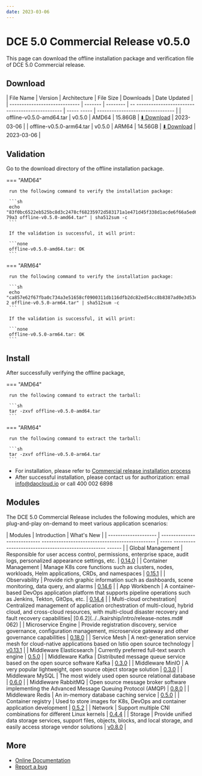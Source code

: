 ```yaml
---
date: 2023-03-06
---
```


# DCE 5.0 Commercial Release v0.5.0

This page can download the offline installation package and verification file of DCE 5.0 Commercial release.

## Download

| File Name | Version | Architecture | File Size | Downloads | Date Updated |
| ----------------------------- | ------- | -------- | -- ----------------------------------------------- | ----- ----- | -------------------------------- |
| offline-v0.5.0-amd64.tar | v0.5.0 | AMD64 | 15.86GB | [:arrow_down: Download](https://qiniu-download-public.daocloud.io/DaoCloud_Enterprise/dce5/offline-v0.5.0-amd64.tar) | 2023-03-06 |
| offline-v0.5.0-arm64.tar | v0.5.0 | ARM64 | 14.56GB | [:arrow_down: Download](https://qiniu-download-public.daocloud.io/DaoCloud_Enterprise/dce5/offline-v0.5.0-arm64.tar) | 2023-03-06 |

## Validation

Go to the download directory of the offline installation package.

=== "AMD64"

     run the following command to verify the installation package:

     ```sh
     echo "83f0bc6522eb525bc8d3c2478cf68235972d583171a1e471d45f338d1acde6f66a5ed68144bfd6a067b2462a1c27e17d95c13408b8cbd83fd93d1dbe1527 79a3 offline-v0.5.0-amd64.tar" | sha512sum -c
     ```

     If the validation is successful, it will print:

     ```none
     offline-v0.5.0-amd64.tar: OK
     ```

=== "ARM64"

     run the following command to verify the installation package:

     ```sh
     echo "ca857e62f67fba0c734a3e51658cf0900311db116dfb2dc82ed54cc8b8387ad0e3d53e95a0df06e913cf62038858d585593990587bdf802790e2fa6050759ec 2 offline-v0.5.0-arm64.tar" | sha512sum -c
     ```

     If the validation is successful, it will print:

     ```none
     offline-v0.5.0-arm64.tar: OK
     ```

## Install

After successfully verifying the offline package,

=== "AMD64"

     run the following command to extract the tarball:

     ```sh
     tar -zxvf offline-v0.5.0-amd64.tar
     ```

=== "ARM64"

     run the following command to extract the tarball:

     ```sh
     tar -zxvf offline-v0.5.0-arm64.tar
     ```

- For installation, please refer to [Commercial release installation process](../../install/commercial/start-install.md)
- After successful installation, please contact us for authorization: email info@daocloud.io or call 400 002 6898

## Modules

The DCE 5.0 Commercial Release includes the following modules, which are plug-and-play on-demand to meet various application scenarios:

| Modules | Introduction | What's New |
| -------------------- | ---------------------------- ----------------------------------------------- | ----- -------------------------------------------------- ------ |
| Global Management | Responsible for user access control, permissions, enterprise space, audit logs, personalized appearance settings, etc. | [0.14.0](../../ghippo/intro/release-notes.md#0140) |
| Container Management | Manage K8s core functions such as clusters, nodes, workloads, Helm applications, CRDs, and namespaces | [0.15.1](../../kpanda/intro/release-notes.md#0151) |
| Observability | Provide rich graphic information such as dashboards, scene monitoring, data query, and alarms | [0.14.6](../../insight/intro/releasenote.md#0146) |
| App Workbench | A container-based DevOps application platform that supports pipeline operations such as Jenkins, Tekton, GitOps, etc. | [0.14.4](../../amamba/intro/release-notes.md#0144) |
| Multi-cloud orchestration| Centralized management of application orchestration of multi-cloud, hybrid cloud, and cross-cloud resources, with multi-cloud disaster recovery and fault recovery capabilities| [0.6.2](../../kairship/intro/release-notes.md# 062) |
| Microservice Engine | Provide registration discovery, service governance, configuration management, microservice gateway and other governance capabilities | [0.18.0](../../skoala/intro/release-notes.md#0180) |
| Service Mesh | A next-generation service mesh for cloud-native applications based on Istio open source technology | [v0.13.1](../../mspider/intro/release-notes.md#v0131) |
| Middleware Elasticsearch | Currently preferred full-text search engine | [0.5.0](../../middleware/elasticsearch/release-notes.md#050) |
| Middleware Kafka | Distributed message queue service based on the open source software Kafka | [0.3.0](../../middleware/kafka/release-notes.md#030) |
| Middleware MinIO | A very popular lightweight, open source object storage solution | [0.3.0](../../middleware/minio/release-notes.md#030) |
| Middleware MySQL | The most widely used open source relational database | [0.6.0](../../middleware/mysql/release-notes.md#060) |
| Middleware RabbitMQ | Open source message broker software implementing the Advanced Message Queuing Protocol (AMQP) | [0.8.0](../../middleware/rabbitmq/release-notes.md#080) |
| Middleware Redis | An in-memory database caching service | [0.5.0](../../middleware/redis/release-notes.md#050) |
| Container registry | Used to store images for K8s, DevOps and container application development | [0.5.2](../../kangaroo/release-notes.md) |
| Network | Support multiple CNI combinations for different Linux kernels | [0.4.4](../../network/modules/spiderpool/releasenotes.md) |
| Storage | Provide unified data storage services, support files, objects, blocks, and local storage, and easily access storage vendor solutions | [v0.8.0](../../storage/hwameistor/releasenotes.md) |

## More

- [Online Documentation](../../dce/what.md)
- [Report a bug](https://github.com/DaoCloud/DaoCloud-docs/issues)